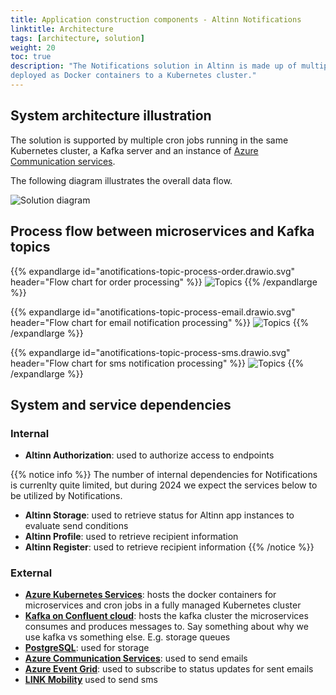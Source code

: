 ```yaml
---
title: Application construction components - Altinn Notifications
linktitle: Architecture
tags: [architecture, solution]
weight: 20
toc: true
description: "The Notifications solution in Altinn is made up of multiple ASP.NET Web API applications 
deployed as Docker containers to a Kubernetes cluster."
---
```



## System architecture illustration
The solution is supported by multiple cron jobs running in the same Kubernetes cluster, a Kafka server and an instance of 
[Azure Communication services](https://learn.microsoft.com/en-us/azure/communication-services/overview).

The following diagram illustrates the overall data flow.

![Solution diagram](solution.drawio.svg "Solution diagram Altinn Notifications")


## Process flow between microservices and Kafka topics

{{% expandlarge id="anotifications-topic-process-order.drawio.svg" header="Flow chart for order processing" %}}
![Topics](notifications-topic-process-order.drawio.svg "Flow chart including Kafka topics for order processing")
{{% /expandlarge %}}


{{% expandlarge id="anotifications-topic-process-email.drawio.svg" header="Flow chart for email notification processing" %}}
![Topics](notifications-topic-process-email.drawio.svg "IFlow chart including  including Kafka topics for email notification processing")
{{% /expandlarge %}}


{{% expandlarge id="anotifications-topic-process-sms.drawio.svg" header="Flow chart for sms notification processing" %}}
![Topics](notifications-topic-process-sms.drawio.svg "Flow chart including  including Kafka topics for sms notification processing")
{{% /expandlarge %}}


## System and service dependencies 
### Internal

- **Altinn Authorization**: used to authorize access to endpoints


{{% notice info %}}
The number of internal dependencies for Notifications is currenlty quite limited, 
but during 2024 we expect the services below to be utilized by Notifications. 
- **Altinn Storage**: used to retrieve status for Altinn app instances to evaluate send conditions
- **Altinn Profile**: used to retrieve recipient information 
- **Altinn Register**: used to retrieve recipient information
{{% /notice %}}


### External
- [**Azure Kubernetes Services**](https://azure.microsoft.com/en-us/products/kubernetes-service): hosts the docker containers for microservices and cron jobs 
  in a fully managed Kubernetes cluster
- [**Kafka on Confluent cloud**](https://www.confluent.io/): hosts the kafka cluster the microservices consumes and produces messages to. Say something about why we use kafka vs something else. E.g. storage queues
- [**PostgreSQL**](https://www.postgresql.org/): used for storage
- [**Azure Communication Services**](https://azure.microsoft.com/en-us/products/communication-services): used to send emails
- [**Azure Event Grid**](https://azure.microsoft.com/en-us/products/event-grid): used to subscribe to status updates for sent emails
- [**LINK Mobility**](https://www.linkmobility.com/) used to send sms
